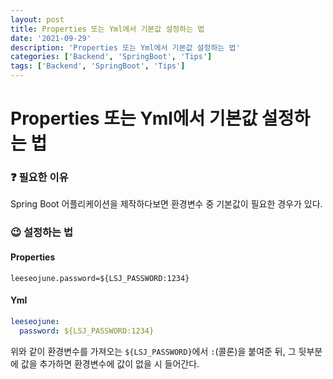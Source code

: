 ```yaml
---
layout: post
title: Properties 또는 Yml에서 기본값 설정하는 법
date: '2021-09-29'
description: 'Properties 또는 Yml에서 기본값 설정하는 법'
categories: ['Backend', 'SpringBoot', 'Tips']
tags: ['Backend', 'SpringBoot', 'Tips']
---
```

# Properties 또는 Yml에서 기본값 설정하는 법

### ❓ 필요한 이유

Spring Boot 어플리케이션을 제작하다보면 환경변수 중 기본값이 필요한 경우가 있다.

### 😉 설정하는 법

#### Properties

```properties
leeseojune.password=${LSJ_PASSWORD:1234}
```

#### Yml

```yaml
leeseojune:
  password: ${LSJ_PASSWORD:1234}
```

위와 같이 환경변수를 가져오는 `${LSJ_PASSWORD}`에서 `:`(콜론)을 붙여준 뒤, 그 뒷부분에 값을 추가하면 환경변수에 값이 없을 시 들어간다.

